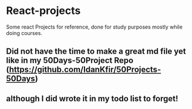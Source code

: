 # React-projects
Some react Projects for reference, done for study purposes mostly while doing courses.
## Did not have the time to make a great md file yet like in my 50Days-50Project Repo (https://github.com/IdanKfir/50Projects-50Days)
## although I did wrote it in my todo list to forget!
